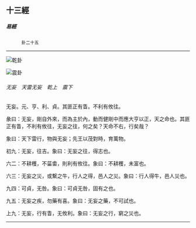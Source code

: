 

## 十三經

##### 易經
　　　`卦二十五`

* * *

![乾卦](../../imgs/a001.gif)

![震卦](../../imgs/a003.gif)

###### 无妄　天雷无妄　乾上　震下

无妄。元、亨、利、貞。其匪正有眚。不利有攸往。

彖曰：无妄，剛自外來，而為主於內，動而健剛中而應大亨以正，天之命也。其匪正有眚，不利有攸往，无妄之往，何之矣？天命不右，行矣哉？

象曰：天下雷行，物與无妄；先王以茂對時，育萬物。

初九：无妄，往吉。象曰：无妄之往，得志也。

六二：不耕穫，不菑畬，則利有攸往。象曰：不耕穫，未富也。

六三：无妄之災，或繫之牛，行人之得，邑人之災。象曰：行人得牛，邑人災也。

九四：可貞，无咎。象曰：可貞无咎，固有之也。

九五：无妄之疾，勿藥有喜。象曰：无妄之藥，不可試也。

上九：无妄，行有眚，无攸利。象曰：无妄之行，窮之災也。

* * *

